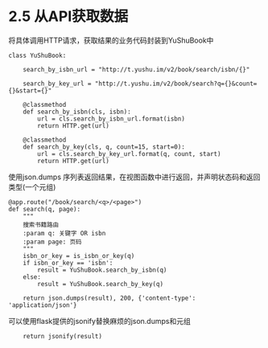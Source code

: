 # 2.5 从API获取数据

将具体调用HTTP请求，获取结果的业务代码封装到YuShuBook中
```
class YuShuBook:

    search_by_isbn_url = "http://t.yushu.im/v2/book/search/isbn/{}"

    search_by_key_url = "http://t.yushu.im/v2/book/search?q={}&count={}&start={}"

    @classmethod
    def search_by_isbn(cls, isbn):
        url = cls.search_by_isbn_url.format(isbn)
        return HTTP.get(url)

    @classmethod
    def search_by_key(cls, q, count=15, start=0):
        url = cls.search_by_key_url.format(q, count, start)
        return HTTP.get(url)
```

使用json.dumps 序列表返回结果，在视图函数中进行返回，并声明状态码和返回类型(一个元组)
```
@app.route("/book/search/<q>/<page>")
def search(q, page):
    """
    搜索书籍路由
    :param q: 关键字 OR isbn
    :param page: 页码
    """
    isbn_or_key = is_isbn_or_key(q)
    if isbn_or_key == 'isbn':
        result = YuShuBook.search_by_isbn(q)
    else:
        result = YuShuBook.search_by_key(q)

    return json.dumps(result), 200, {'content-type': 'application/json'}
```
可以使用flask提供的jsonify替换麻烦的json.dumps和元组
```
    return jsonify(result)
```